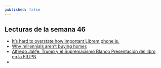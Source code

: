 ```yaml
---
published: false
---
```

## Lecturas de la semana 46

- [It’s hard to overstate how important Librem phone is.](https://news.ycombinator.com/item?id=18422502)
- [ Why millennials aren't buying homes ](https://www.linkedin.com/feed/news/why-millennials-arent-buying-homes-3768540/)
- [ Alfredo Jalife: Trump y el Supremacismo Blanco Presentación del libro en la FILIPN](https://www.youtube.com/watch?v=i6bS0AHQ7NU)
- 